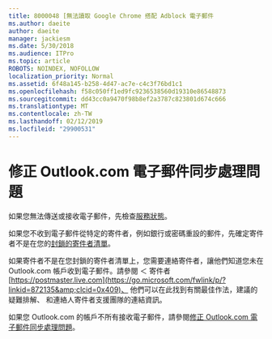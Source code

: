 ```yaml
---
title: 8000048 [無法讀取 Google Chrome 搭配 Adblock 電子郵件
ms.author: daeite
author: daeite
manager: jackiesm
ms.date: 5/30/2018
ms.audience: ITPro
ms.topic: article
ROBOTS: NOINDEX, NOFOLLOW
localization_priority: Normal
ms.assetid: 6f48a145-b258-4d47-ac7e-c4c3f76bd1c1
ms.openlocfilehash: f58c050ff1ed9fc9236538560d19310e86548873
ms.sourcegitcommit: dd43cc0a9470f98b8ef2a3787c823801d674c666
ms.translationtype: MT
ms.contentlocale: zh-TW
ms.lasthandoff: 02/12/2019
ms.locfileid: "29900531"
---
```

# <a name="fix-outlookcom-email-sync-issues"></a>修正 Outlook.com 電子郵件同步處理問題

如果您無法傳送或接收電子郵件，先檢查[服務狀態](https://go.microsoft.com/fwlink/p/?linkid=837482&amp;clcid=0x409)。
  
如果您不收到電子郵件從特定的寄件者，例如銀行或密碼重設的郵件，先確定寄件者不是在您的[封鎖的寄件者清單](https://go.microsoft.com/fwlink/p/?linkid=873133&amp;clcid=0x409)。
  
如果寄件者不是在您封鎖的寄件者清單上，您需要連絡寄件者，讓他們知道您未在 Outlook.com 帳戶收到電子郵件。請參閱 ＜ 寄件者[https://postmaster.live.com](https://go.microsoft.com/fwlink/p/?linkid=872135&amp;clcid=0x409)、 他們可以在此找到有關最佳作法，建議的疑難排解、 和連絡人寄件者支援團隊的連結資訊。
  
如果您 Outlook.com 的帳戶不所有接收電子郵件，請參閱[修正 Outlook.com 電子郵件同步處理問題](https://go.microsoft.com/fwlink/p/?linkid=2001207&amp;clcid=0x409)。
  

